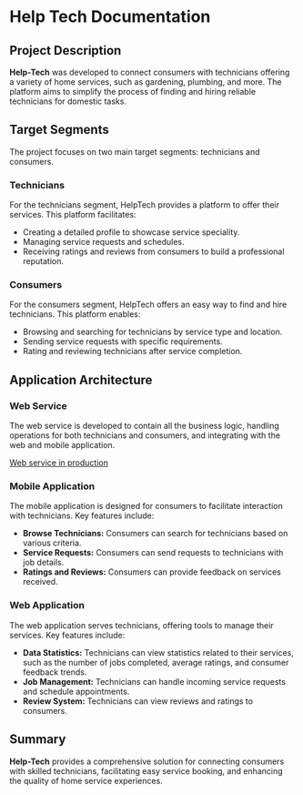 # Help Tech Documentation

## Project Description

**Help-Tech** was developed to connect consumers with technicians offering a variety of home services, such as gardening, plumbing, and more. The platform aims to simplify the process of finding and hiring reliable technicians for domestic tasks.

## Target Segments

The project focuses on two main target segments: technicians and consumers.

### Technicians

For the technicians segment, HelpTech provides a platform to offer their services. This platform facilitates:

- Creating a detailed profile to showcase service speciality.
- Managing service requests and schedules.
- Receiving ratings and reviews from consumers to build a professional reputation.

### Consumers

For the consumers segment, HelpTech offers an easy way to find and hire technicians. This platform enables:

- Browsing and searching for technicians by service type and location.
- Sending service requests with specific requirements.
- Rating and reviewing technicians after service completion.

## Application Architecture

### Web Service

The web service is developed to contain all the business logic, handling operations for both technicians and consumers, and integrating with the web and mobile application.

<a href="http://helptechservice.runasp.net/swagger/index.html" target="_blank">Web service in production</a>

### Mobile Application

The mobile application is designed for consumers to facilitate interaction with technicians. Key features include:

- **Browse Technicians:** Consumers can search for technicians based on various criteria.
- **Service Requests:** Consumers can send requests to technicians with job details.
- **Ratings and Reviews:** Consumers can provide feedback on services received.

### Web Application

The web application serves technicians, offering tools to manage their services. Key features include:

- **Data Statistics:** Technicians can view statistics related to their services, such as the number of jobs completed, average ratings, and consumer feedback trends.
- **Job Management:** Technicians can handle incoming service requests and schedule appointments.
- **Review System:** Technicians can view reviews and ratings to consumers.

## Summary

**Help-Tech** provides a comprehensive solution for connecting consumers with skilled technicians, facilitating easy service booking, and enhancing the quality of home service experiences.
